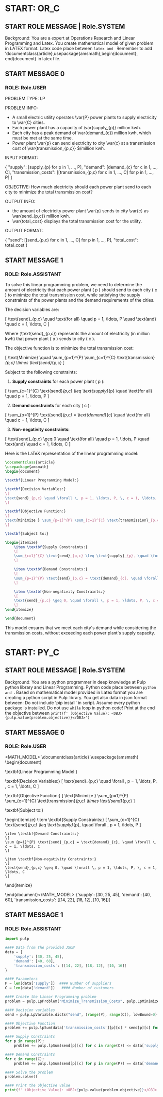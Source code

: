 # START: OR_C 
## START ROLE MESSAGE | Role.SYSTEM 
Background: You are a expert at Operations Research and Linear Programming and Latex. You create mathematical model of given problem in LATEX format. Latex code place between ```latex and ``` Remember to add 'documentclass{article},usepackage{amsmath},begin{document}, end{document} in latex file. 
## START MESSAGE 0 
### ROLE: Role.USER
<DESCRIPTION>
PROBLEM TYPE: LP

PROBLEM INFO:

- A small electric utility operates \var{P} power plants to supply electricity to \var{C} cities.
- Each power plant has a capacity of \var{supply_{p}} million kwh.
- Each city has a peak demand of \var{demand_{c}} million kwh, which must be met at the same time.
- Power plant \var{p} can send electricity to city \var{c} at a transmission cost of \var{transmission_{p,c}} $/million kwh.

INPUT FORMAT: 

{
    "supply": [supply_{p} for p in 1, ..., P],
    "demand": [demand_{c} for c in 1, ..., C],
    "transmission_costs": [[transmission_{p,c} for c in 1, ..., C] for p in 1, ..., P]
}

OBJECTIVE: How much electricity should each power plant send to each city to minimize the total transmission cost?

OUTPUT INFO:

- the amount of electricity power plant \var{p} sends to city \var{c} as \var{send_{p,c}} million kwh.
- \var{total_cost} displays the total transmission cost for the utility.

OUTPUT FORMAT:

{
    "send": [[send_{p,c} for c in 1, ..., C] for p in 1, ..., P],
    "total_cost": total_cost
}

</DESCRIPTION>


## START MESSAGE 1 
### ROLE: Role.ASSISTANT
To solve this linear programming problem, we need to determine the amount of electricity that each power plant \( p \) should send to each city \( c \) to minimize the total transmission cost, while satisfying the supply constraints of the power plants and the demand requirements of the cities.

The decision variables are:

\[
\text{send}_{p,c} \quad \text{for all} \quad p = 1, \ldots, P \quad \text{and} \quad c = 1, \ldots, C
\]

Where \(\text{send}_{p,c}\) represents the amount of electricity (in million kwh) that power plant \( p \) sends to city \( c \).

The objective function is to minimize the total transmission cost:

\[
\text{Minimize} \quad \sum_{p=1}^{P} \sum_{c=1}^{C} \text{transmission}_{p,c} \times \text{send}_{p,c}
\]

Subject to the following constraints:

1. **Supply constraints** for each power plant \( p \):

\[
\sum_{c=1}^{C} \text{send}_{p,c} \leq \text{supply}_{p} \quad \text{for all} \quad p = 1, \ldots, P
\]

2. **Demand constraints** for each city \( c \):

\[
\sum_{p=1}^{P} \text{send}_{p,c} = \text{demand}_{c} \quad \text{for all} \quad c = 1, \ldots, C
\]

3. **Non-negativity constraints**:

\[
\text{send}_{p,c} \geq 0 \quad \text{for all} \quad p = 1, \ldots, P \quad \text{and} \quad c = 1, \ldots, C
\]

Here is the LaTeX representation of the linear programming model:

```latex
\documentclass{article}
\usepackage{amsmath}
\begin{document}

\textbf{Linear Programming Model:}

\textbf{Decision Variables:}
\[
\text{send}_{p,c} \quad \forall \, p = 1, \ldots, P, \, c = 1, \ldots, C
\]

\textbf{Objective Function:}
\[
\text{Minimize } \sum_{p=1}^{P} \sum_{c=1}^{C} \text{transmission}_{p,c} \times \text{send}_{p,c}
\]

\textbf{Subject to:}

\begin{itemize}
    \item \textbf{Supply Constraints:}
    \[
    \sum_{c=1}^{C} \text{send}_{p,c} \leq \text{supply}_{p}, \quad \forall \, p = 1, \ldots, P
    \]

    \item \textbf{Demand Constraints:}
    \[
    \sum_{p=1}^{P} \text{send}_{p,c} = \text{demand}_{c}, \quad \forall \, c = 1, \ldots, C
    \]

    \item \textbf{Non-negativity Constraints:}
    \[
    \text{send}_{p,c} \geq 0, \quad \forall \, p = 1, \ldots, P, \, c = 1, \ldots, C
    \]
\end{itemize}

\end{document}
```

This model ensures that we meet each city's demand while considering the transmission costs, without exceeding each power plant's supply capacity.

# START: PY_C 
## START ROLE MESSAGE | Role.SYSTEM 
Background: You are a python programmer in deep knowledge at Pulp python library and Linear Programming. Python code place between ```python and ```. Based on mathematical model provided in Latex format you are creating a python script in Pulp library. You get also data in json format between: <DATA></DATA> Do not include 'pip install' in script. Assume every python package is installed. Do not use `while` loop in python code! Print at the end the objective between <OBJ></OBJ> `print(f' (Objective Value): <OBJ>{pulp.value(problem.objective)}</OBJ>')` 
## START MESSAGE 0 
### ROLE: Role.USER
<MATH_MODEL>
\documentclass{article}
\usepackage{amsmath}
\begin{document}

\textbf{Linear Programming Model:}

\textbf{Decision Variables:}
\[
\text{send}_{p,c} \quad \forall \, p = 1, \ldots, P, \, c = 1, \ldots, C
\]

\textbf{Objective Function:}
\[
\text{Minimize } \sum_{p=1}^{P} \sum_{c=1}^{C} \text{transmission}_{p,c} \times \text{send}_{p,c}
\]

\textbf{Subject to:}

\begin{itemize}
    \item \textbf{Supply Constraints:}
    \[
    \sum_{c=1}^{C} \text{send}_{p,c} \leq \text{supply}_{p}, \quad \forall \, p = 1, \ldots, P
    \]

    \item \textbf{Demand Constraints:}
    \[
    \sum_{p=1}^{P} \text{send}_{p,c} = \text{demand}_{c}, \quad \forall \, c = 1, \ldots, C
    \]

    \item \textbf{Non-negativity Constraints:}
    \[
    \text{send}_{p,c} \geq 0, \quad \forall \, p = 1, \ldots, P, \, c = 1, \ldots, C
    \]
\end{itemize}

\end{document}</MATH_MODEL>
<DATA>
{'supply': [30, 25, 45], 'demand': [40, 60], 'transmission_costs': [[14, 22], [18, 12], [10, 16]]}</DATA>


## START MESSAGE 1 
### ROLE: Role.ASSISTANT
```python
import pulp

#### Data from the provided JSON
data = {
    'supply': [30, 25, 45],
    'demand': [40, 60],
    'transmission_costs': [[14, 22], [18, 12], [10, 16]]
}

#### Parameters
P = len(data['supply'])  #### Number of suppliers
C = len(data['demand'])   #### Number of customers

#### Create the Linear Programming problem
problem = pulp.LpProblem("Minimize_Transmission_Costs", pulp.LpMinimize)

#### Decision variables
send = pulp.LpVariable.dicts("send", (range(P), range(C)), lowBound=0)

#### Objective Function
problem += pulp.lpSum(data['transmission_costs'][p][c] * send[p][c] for p in range(P) for c in range(C)), "Total_Transmission_Cost"

#### Supply Constraints
for p in range(P):
    problem += pulp.lpSum(send[p][c] for c in range(C)) <= data['supply'][p], f"Supply_Constraint_{p}"

#### Demand Constraints
for c in range(C):
    problem += pulp.lpSum(send[p][c] for p in range(P)) == data['demand'][c], f"Demand_Constraint_{c}"

#### Solve the problem
problem.solve()

#### Print the objective value
print(f' (Objective Value): <OBJ>{pulp.value(problem.objective)}</OBJ>')
```

